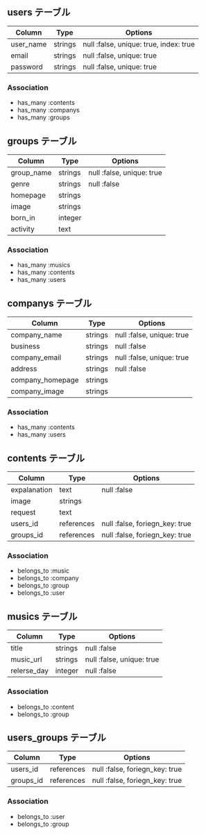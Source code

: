 ## users テーブル
|Column|Type|Options|
|------|----|-------|
|user_name|strings|null :false, unique: true, index: true|
|email    |strings|null :false, unique: true|
|password |strings|null :false, unique: true|

### Association
- has_many :contents 
- has_many :companys
- has_many :groups



## groups テーブル
|Column|Type|Options|
|------|----|-------|
|group_name|strings|null :false, unique: true|
|genre     |strings|null :false|
|homepage  |strings||
|image     |strings||
|born_in   |integer||
|activity  |text   ||

### Association
- has_many :musics
- has_many :contents
- has_many :users



## companys テーブル
|Column|Type|Options|
|------|----|-------|
|company_name    |strings|null :false, unique: true|
|business        |strings|null :false|
|company_email   |strings|null :false, unique: true|
|address         |strings|null :false|
|company_homepage|strings||
|company_image   |strings||

### Association
- has_many :contents
- has_many :users



## contents テーブル
|Column|Type|Options|
|------|----|-------|
|expalanation|text|null :false|
|image    |strings   ||
|request  |text      ||
|users_id |references|null :false, foriegn_key: true|
|groups_id|references|null :false, foriegn_key: true|

### Association
- belongs_to :music
- belongs_to :company
- belongs_to :group
- belongs_to :user



## musics テーブル
|Column|Type|Options|
|------|----|-------|
|title      |strings|null :false|
|music_url  |strings|null :false, unique: true|
|relerse_day|integer|null :false|

### Association
- belongs_to :content
- belongs_to :group



## users_groups テーブル
|Column|Type|Options|
|------|----|-------|
|users_id |references|null :false, foriegn_key: true|
|groups_id|references|null :false, foriegn_key: true|

### Association
- belongs_to :user
- belongs_to :group